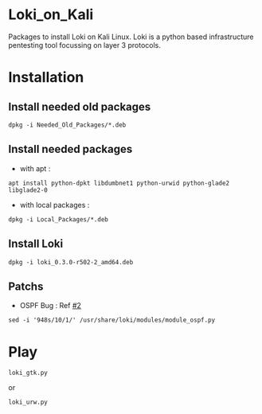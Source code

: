# Loki_on_Kali
Packages to install Loki on Kali Linux. Loki is a python based infrastructure pentesting tool focussing on layer 3 protocols.

# Installation

## Install needed old packages
`dpkg -i Needed_Old_Packages/*.deb`

## Install needed packages
* with apt :

```
apt install python-dpkt libdumbnet1 python-urwid python-glade2 libglade2-0
```

* with local packages :
```
dpkg -i Local_Packages/*.deb
```

## Install Loki
`dpkg -i loki_0.3.0-r502-2_amd64.deb`

## Patchs
* OSPF Bug : Ref [#2](https://github.com/Raizo62/Loki_on_Kali/issues/2)
```
sed -i '948s/10/1/' /usr/share/loki/modules/module_ospf.py
```

# Play
```
loki_gtk.py
```
or
```
loki_urw.py
```

